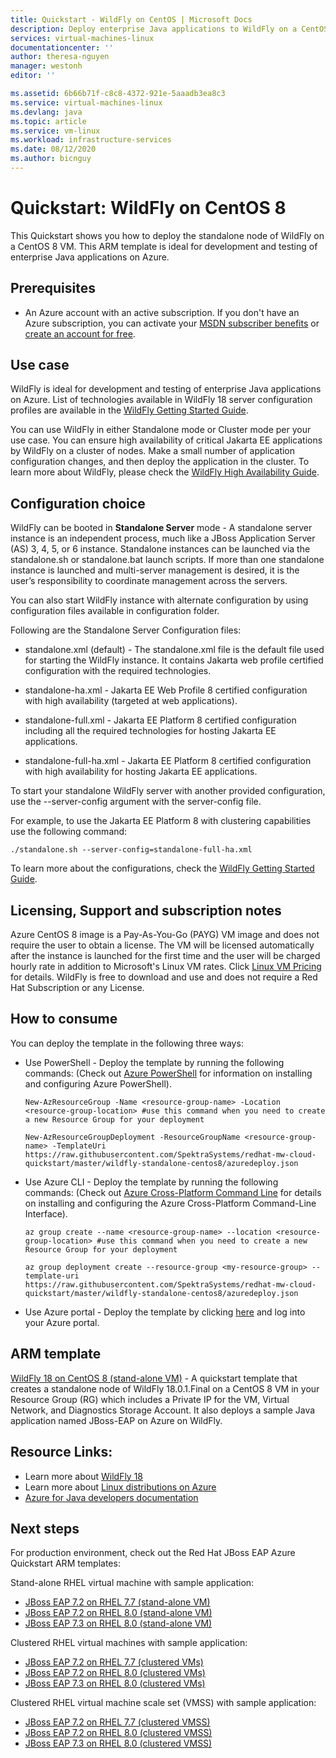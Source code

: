 ```yaml
---
title: Quickstart - WildFly on CentOS | Microsoft Docs
description: Deploy enterprise Java applications to WildFly on a CentOS VM.
services: virtual-machines-linux
documentationcenter: ''
author: theresa-nguyen
manager: westonh
editor: ''

ms.assetid: 6b66b71f-c8c8-4372-921e-5aaadb3ea8c3
ms.service: virtual-machines-linux
ms.devlang: java
ms.topic: article
ms.service: vm-linux
ms.workload: infrastructure-services
ms.date: 08/12/2020
ms.author: bicnguy
---
```


# Quickstart: WildFly on CentOS 8

This Quickstart shows you how to deploy the standalone node of WildFly on a CentOS 8 VM. This ARM template is ideal for development and testing of enterprise Java applications on Azure.

## Prerequisites

* An Azure account with an active subscription. If you don't have an Azure subscription, you can activate your [MSDN subscriber benefits](https://azure.microsoft.com/pricing/member-offers/msdn-benefits-details) or [create an account for free](https://azure.microsoft.com/pricing/free-trial).

## Use case

WildFly is ideal for development and testing of enterprise Java applications on Azure. List of technologies available in WildFly 18 server configuration profiles are available in the [WildFly Getting Started Guide](https://docs.wildfly.org/18/Getting_Started_Guide.html#getting-started-with-wildfly).

You can use WildFly in either Standalone mode or Cluster mode per your use case. You can ensure high availability of critical Jakarta EE applications by WildFly on a cluster of nodes. Make a small number of application configuration changes, and then deploy the application in the cluster. To learn more about WildFly, please check the [WildFly High Availability Guide](https://docs.wildfly.org/18/High_Availability_Guide.html).

## Configuration choice

WildFly can be booted in **Standalone Server** mode - A standalone server instance is an independent process, much like a JBoss Application Server (AS) 3, 4, 5, or 6 instance. Standalone instances can be launched via the standalone.sh or standalone.bat launch scripts. If more than one standalone instance is launched and multi-server management is desired, it is the user’s responsibility to coordinate management across the servers.

You can also start WildFly instance with alternate configuration by using configuration files available in configuration folder.

Following are the Standalone Server Configuration files:

- standalone.xml (default) - The standalone.xml file is the default file used for starting the WildFly instance. It contains Jakarta web profile certified configuration with the required technologies.
   
- standalone-ha.xml - Jakarta EE Web Profile 8 certified configuration with high availability (targeted at web applications).
   
- standalone-full.xml - Jakarta EE Platform 8 certified configuration including all the required technologies for hosting Jakarta EE applications.

- standalone-full-ha.xml - Jakarta EE Platform 8 certified configuration with high availability for hosting Jakarta EE applications.

To start your standalone WildFly server with another provided configuration, use the --server-config argument with the server-config file.

For example, to use the Jakarta EE Platform 8 with clustering capabilities use the following command:

`./standalone.sh --server-config=standalone-full-ha.xml`

To learn more about the configurations, check the [WildFly Getting Started Guide](https://docs.wildfly.org/18/Getting_Started_Guide.html#wildfly-10-configurations).

## Licensing, Support and subscription notes

Azure CentOS 8 image is a Pay-As-You-Go (PAYG) VM image and does not require the user to obtain a license. The VM will be licensed automatically after the instance is launched for the first time and the user will be charged hourly rate in addition to Microsoft's Linux VM rates. Click [Linux VM Pricing](https://azure.microsoft.com/pricing/details/virtual-machines/linux/#linux) for details. WildFly is free to download and use and does not require a Red Hat Subscription or any License.

## How to consume

You can deploy the template in the following three ways:

- Use PowerShell - Deploy the template by running the following commands: (Check out [Azure PowerShell](https://docs.microsoft.com/powershell/azure/?view=azps-2.8.0) for information on installing and configuring Azure PowerShell).

    `New-AzResourceGroup -Name <resource-group-name> -Location <resource-group-location> #use this command when you need to create a new Resource Group for your deployment`

    `New-AzResourceGroupDeployment -ResourceGroupName <resource-group-name> -TemplateUri https://raw.githubusercontent.com/SpektraSystems/redhat-mw-cloud-quickstart/master/wildfly-standalone-centos8/azuredeploy.json`
    
- Use Azure CLI - Deploy the template by running the following commands: (Check out [Azure Cross-Platform Command Line](https://docs.microsoft.com/cli/azure/install-azure-cli?view=azure-cli-latest) for details on installing and configuring the Azure Cross-Platform Command-Line Interface).

    `az group create --name <resource-group-name> --location <resource-group-location> #use this command when you need to create a new Resource Group for your deployment`

    `az group deployment create --resource-group <my-resource-group> --template-uri https://raw.githubusercontent.com/SpektraSystems/redhat-mw-cloud-quickstart/master/wildfly-standalone-centos8/azuredeploy.json`

- Use Azure portal - Deploy the template by clicking <a href="https://portal.azure.com/#create/Microsoft.Template/uri/https%3A%2F%2Fraw.githubusercontent.com%2FSpektraSystems%2Fredhat-mw-cloud-quickstart%2Fmaster%2Fwildfly-standalone-centos8%2Fazuredeploy.json" target="_blank">here</a> and log into your Azure portal.

## ARM template

<a href="https://github.com/SpektraSystems/redhat-mw-cloud-quickstart/tree/master/wildfly-standalone-centos8" target="_blank"> WildFly 18 on CentOS 8 (stand-alone VM)</a> -  A quickstart template that creates a standalone node of WildFly 18.0.1.Final on a CentOS 8 VM in your Resource Group (RG) which includes a Private IP for the VM, Virtual Network, and Diagnostics Storage Account. It also deploys a sample Java application named JBoss-EAP on Azure on WildFly.

## Resource Links:

* Learn more about [WildFly 18](https://wildfly.org/)
* Learn more about [Linux distributions on Azure](https://docs.microsoft.com/azure/virtual-machines/linux/endorsed-distros)
* [Azure for Java developers documentation](https://docs.microsoft.com/azure/developer/java/?view=azure-java-stable)

## Next steps

For production environment, check out the Red Hat JBoss EAP Azure Quickstart ARM templates:

Stand-alone RHEL virtual machine with sample application:

*  <a href="https://github.com/SpektraSystems/redhat-mw-cloud-quickstart/tree/master/jboss-eap-standalone-rhel7" target="_blank"> JBoss EAP 7.2 on RHEL 7.7 (stand-alone VM)</a>
*  <a href="https://github.com/SpektraSystems/redhat-mw-cloud-quickstart/tree/master/jboss-eap-standalone-rhel8" target="_blank"> JBoss EAP 7.2 on RHEL 8.0 (stand-alone VM)</a>
*  <a href="https://github.com/SpektraSystems/redhat-mw-cloud-quickstart/tree/master/jboss-eap73-standalone-rhel8" target="_blank"> JBoss EAP 7.3 on RHEL 8.0 (stand-alone VM)</a>

Clustered RHEL virtual machines with sample application:

* <a href="https://github.com/SpektraSystems/redhat-mw-cloud-quickstart/tree/master/jboss-eap-clustered-multivm-rhel7" target="_blank">JBoss EAP 7.2 on RHEL 7.7 (clustered VMs)</a>
* <a href="https://github.com/SpektraSystems/redhat-mw-cloud-quickstart/tree/master/jboss-eap-clustered-multivm-rhel8" target="_blank">JBoss EAP 7.2 on RHEL 8.0 (clustered VMs)</a>
* <a href="https://github.com/SpektraSystems/redhat-mw-cloud-quickstart/tree/master/jboss-eap73-clustered-multivm-rhel8" target="_blank">JBoss EAP 7.3 on RHEL 8.0 (clustered VMs)</a>

Clustered RHEL virtual machine scale set (VMSS) with sample application:

* <a href="https://github.com/SpektraSystems/redhat-mw-cloud-quickstart/tree/master/jboss-eap-clustered-vmss-rhel7" target="_blank">JBoss EAP 7.2 on RHEL 7.7 (clustered VMSS)</a>
* <a href="https://github.com/SpektraSystems/redhat-mw-cloud-quickstart/tree/master/jboss-eap-clustered-vmss-rhel8"  target="_blank">JBoss EAP 7.2 on RHEL 8.0 (clustered VMSS)</a>
* <a href="https://github.com/SpektraSystems/redhat-mw-cloud-quickstart/tree/master/jboss-eap73-clustered-vmss-rhel8" target="_blank">JBoss EAP 7.3 on RHEL 8.0 (clustered VMSS)</a>
